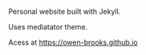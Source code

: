 Personal website built with Jekyll.

Uses mediatator theme. 

Acess at https://owen-brooks.github.io
